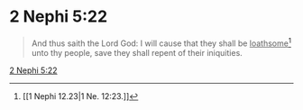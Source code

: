 # 2 Nephi 5:22

> And thus saith the Lord God: I will cause that they shall be <u>loathsome</u>[^a] unto thy people, save they shall repent of their iniquities.

[2 Nephi 5:22](https://www.churchofjesuschrist.org/study/scriptures/bofm/2-ne/5?lang=eng&id=p22#p22)


[^a]: [[1 Nephi 12.23|1 Ne. 12:23.]]
